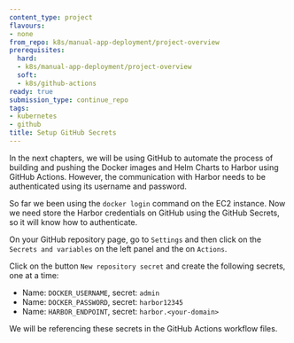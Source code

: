 ```yaml
---
content_type: project
flavours:
- none
from_repo: k8s/manual-app-deployment/project-overview
prerequisites:
  hard:
  - k8s/manual-app-deployment/project-overview
  soft:
  - k8s/github-actions
ready: true
submission_type: continue_repo
tags:
- kubernetes
- github
title: Setup GitHub Secrets
---
```


In the next chapters, we will be using GitHub to automate the process of building and pushing the Docker images and Helm Charts to Harbor using GitHub Actions. However, the communication with Harbor needs to be authenticated using its username and password.

So far we been using the `docker login` command on the EC2 instance. Now we need store the Harbor credentials on GitHub using the GitHub Secrets, so it will know how to authenticate.

On your GitHub repository page, go to `Settings` and then click on the `Secrets and variables` on the left panel and the on `Actions`.

Click on the button `New repository secret` and create the following secrets, one at a time:
- Name: `DOCKER_USERNAME`, secret: `admin`
- Name: `DOCKER_PASSWORD`, secret: `harbor12345`
- Name: `HARBOR_ENDPOINT`, secret: `harbor.<your-domain>`

We will be referencing these secrets in the GitHub Actions workflow files.